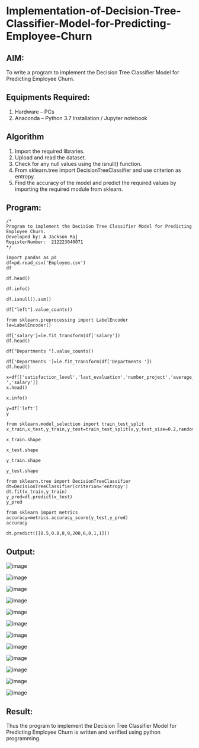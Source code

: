 # Implementation-of-Decision-Tree-Classifier-Model-for-Predicting-Employee-Churn

## AIM:
To write a program to implement the Decision Tree Classifier Model for Predicting Employee Churn.

## Equipments Required:
1. Hardware – PCs
2. Anaconda – Python 3.7 Installation / Jupyter notebook

## Algorithm
1. Import the required libraries.
2. Upload and read the dataset.
3. Check for any null values using the isnull() function.
4. From sklearn.tree import DecisionTreeClassifier and use criterion as entropy.
5. Find the accuracy of the model and predict the required values by importing the required module from sklearn.
## Program:
```
/*
Program to implement the Decision Tree Classifier Model for Predicting Employee Churn.
Developed by: A Jackson Raj
RegisterNumber:  212223040071
*/
```
```
import pandas as pd
df=pd.read_csv('Employee.csv')
df
```



```
df.head()
```



```
df.info()
```



```
df.isnull().sum()
```


```
df["left"].value_counts()
```


```
from sklearn.preprocessing import LabelEncoder
le=LabelEncoder()
```
```
df['salary']=le.fit_transform(df['salary'])
df.head()
```


```
df["Departments "].value_counts()
```


```
df['Departments ']=le.fit_transform(df['Departments '])
df.head()
```


```
x=df[['satisfaction_level','last_evaluation','number_project','average_montly_hours','time_spend_company','Work_accident','promotion_last_5years','Departments ','salary']]
x.head()
```


```
x.info()
```


```
y=df['left']
y
```


```
from sklearn.model_selection import train_test_split
x_train,x_test,y_train,y_test=train_test_split(x,y,test_size=0.2,random_state=100)
```
```
x_train.shape
```


```
x_test.shape
```

```
y_train.shape
```

```
y_test.shape
```



```
from sklearn.tree import DecisionTreeClassifier
dt=DecisionTreeClassifier(criterion='entropy')
dt.fit(x_train,y_train)
y_pred=dt.predict(x_test)
y_pred
```



```
from sklearn import metrics
accuracy=metrics.accuracy_score(y_test,y_pred)
accuracy
```


```
dt.predict([[0.5,0.8,8,9,200,6,0,1,1]])
```

## Output:
![image](https://github.com/R-Guruprasad/Implementation-of-Decision-Tree-Classifier-Model-for-Predicting-Employee-Churn/assets/119390308/16a91699-c138-436a-a728-ff856cfcce0a)

![image](https://github.com/R-Guruprasad/Implementation-of-Decision-Tree-Classifier-Model-for-Predicting-Employee-Churn/assets/119390308/b201d728-2f3e-474e-bfdb-5ea2c3733f58)

![image](https://github.com/R-Guruprasad/Implementation-of-Decision-Tree-Classifier-Model-for-Predicting-Employee-Churn/assets/119390308/c878e2d0-4bdc-4747-bf4b-87943ec7b68d)

![image](https://github.com/R-Guruprasad/Implementation-of-Decision-Tree-Classifier-Model-for-Predicting-Employee-Churn/assets/119390308/1d435e48-d60a-4e1c-8957-06c8f4e033c5)

![image](https://github.com/R-Guruprasad/Implementation-of-Decision-Tree-Classifier-Model-for-Predicting-Employee-Churn/assets/119390308/2be85711-67d7-4c61-aae7-e937ab760372)

![image](https://github.com/R-Guruprasad/Implementation-of-Decision-Tree-Classifier-Model-for-Predicting-Employee-Churn/assets/119390308/ed9397d2-bd24-4446-adc1-555fbed64415)

![image](https://github.com/R-Guruprasad/Implementation-of-Decision-Tree-Classifier-Model-for-Predicting-Employee-Churn/assets/119390308/26bdd0cd-b033-42f8-ae21-9f8c3bf25d5b)

![image](https://github.com/R-Guruprasad/Implementation-of-Decision-Tree-Classifier-Model-for-Predicting-Employee-Churn/assets/119390308/f4c7cd07-87c1-4bb8-8b55-a55e9a50537e)

![image](https://github.com/R-Guruprasad/Implementation-of-Decision-Tree-Classifier-Model-for-Predicting-Employee-Churn/assets/119390308/83f12c43-d21b-4e98-9112-46ffc2b5fc95)

![image](https://github.com/R-Guruprasad/Implementation-of-Decision-Tree-Classifier-Model-for-Predicting-Employee-Churn/assets/119390308/590de63f-46e7-4e29-bb37-fac051e4742b)

![image](https://github.com/R-Guruprasad/Implementation-of-Decision-Tree-Classifier-Model-for-Predicting-Employee-Churn/assets/119390308/b45ecc21-075d-4190-9951-6099312b0a58)

![image](https://github.com/R-Guruprasad/Implementation-of-Decision-Tree-Classifier-Model-for-Predicting-Employee-Churn/assets/119390308/be2e03cf-aec8-436f-9f73-658c5e6e5127)

## Result:
  Thus the program to implement the  Decision Tree Classifier Model for Predicting Employee Churn is written and verified using python programming.
